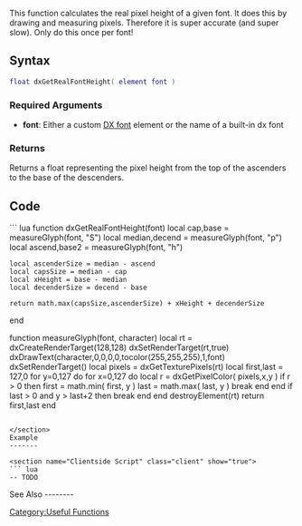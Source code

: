 <pageclass class="#228B22" subcaption="Useful Function"></pageclass> <lowercasetitle/>

This function calculates the real pixel height of a given font. It does this by drawing and measuring pixels. Therefore it is super accurate (and super slow). Only do this once per font!

Syntax
------

``` lua
float dxGetRealFontHeight( element font )
```

### Required Arguments

-   **font**: Either a custom [DX font](/docs/dx_font.md "wikilink") element or the name of a built-in dx font

### Returns

Returns a float representing the pixel height from the top of the ascenders to the base of the descenders.

Code
----

<section name="Clientside Script" class="client" show="true">
``` lua
function dxGetRealFontHeight(font)
    local cap,base = measureGlyph(font, "S")
    local median,decend = measureGlyph(font, "p")
    local ascend,base2 = measureGlyph(font, "h")

    local ascenderSize = median - ascend
    local capsSize = median - cap
    local xHeight = base - median
    local decenderSize = decend - base

    return math.max(capsSize,ascenderSize) + xHeight + decenderSize
end

function measureGlyph(font, character)
    local rt = dxCreateRenderTarget(128,128)
    dxSetRenderTarget(rt,true)
    dxDrawText(character,0,0,0,0,tocolor(255,255,255),1,font)
    dxSetRenderTarget()
    local pixels = dxGetTexturePixels(rt)
    local first,last = 127,0
    for y=0,127 do
        for x=0,127 do
            local r = dxGetPixelColor( pixels,x,y )
            if r > 0 then
                first = math.min( first, y )
                last = math.max( last, y )
                break
            end
        end
        if last > 0 and y > last+2 then break end
    end
    destroyElement(rt)
    return first,last
end 
```

</section>
Example
-------

<section name="Clientside Script" class="client" show="true">
``` lua
-- TODO
```

</section>
See Also
--------

[Category:Useful Functions](/docs/category:useful_functions.md "wikilink")
